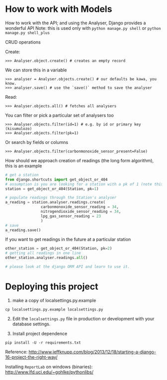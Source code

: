 How to work with Models
=======================

How to work with the API; and using the Analyser,
Django provides a wonderful API
Note: this is used only with `python manage.py shell` or 
`python manage.py shell_plus`

CRUD operations

Create:

```
>>> Analyser.object.create() # creates an empty record
```

We can store this in a variable


```
>>> analyser = Analyser.objects.create() # our defaults be kawa, you know.
>>> analyser.save() # use the `save()` method to save the analyser
```


Read:


```
>>> Analyser.objects.all() # fetches all analysers
```

You can filter or pick a particular set of analysers too

```
>>> Analyser.objects.filter(id=1) # e.g. by id or primary key (kisumulozo)
>>> Analyser.objects.filter(pk=1)
```

Or search by fields or columns

```
>>> Analyser.objects.filter(carbonmonoxide_sensor_present=False)
```

How should we approach creation of readings (the long form algorithm), this 
is an example

```python
# get a station
from django.shortcuts import get_object_or_404
# assumption is you are looking for a station with a pk of 1 (note this changes dynamically)
station = get_object_or_404(Station, pk=1) 

# populate readings through the Station's analyser
a_reading = station.analyser.readings.create(
				carbonmonoxide_sensor_reading = 34,
				nitrogendioxide_sensor_reading = 34,
				lpg_gas_sensor_reading = 23					
				)
# save
a_reading.save()
```

If you want to get readings in the future at a particular station


```python
other_station = get_object_or_404(Station, pk=2)
# getting all readings in one line
other_station.analyser.readings.all()

# please look at the django ORM API and learn to use it.
```


Deploying this project
======================

1) make a copy of localsettings.py.example

```
cp localsettings.py.example localsettings.py
```

2) Edit the `localsettings.py` file in production or development with your database settings.

3) Install project dependence

```
pip install -U -r requirements.txt
```

Reference: http://www.jeffknupp.com/blog/2013/12/18/starting-a-django-16-project-the-right-way/

Installing `ReportLab` on windows (binaries): http://www.lfd.uci.edu/~gohlke/pythonlibs/